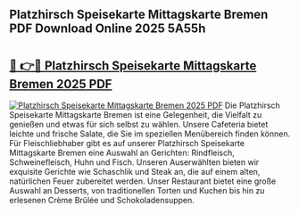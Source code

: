 ## Platzhirsch Speisekarte Mittagskarte Bremen PDF Download Online 2025 5A55h

# <h2><a href="http://gc9m4mw.nevu.top/?p=Platzhirsch+Speisekarte+Mittagskarte+Bremen">🔗 👉🔴 Platzhirsch Speisekarte Mittagskarte Bremen 2025 PDF</a></h2>

[![Platzhirsch Speisekarte Mittagskarte Bremen 2025 PDF](https://i.imgur.com/dBaPXMq.png)](http://gc9m4mw.nevu.top/?p=Platzhirsch+Speisekarte+Mittagskarte+Bremen)
Die Platzhirsch Speisekarte Mittagskarte Bremen ist eine Gelegenheit, die Vielfalt zu genießen und etwas für sich selbst zu wählen. Unsere Cafeteria bietet leichte und frische Salate, die Sie im speziellen Menübereich finden können. Für Fleischliebhaber gibt es auf unserer Platzhirsch Speisekarte Mittagskarte Bremen eine Auswahl an Gerichten: Rindfleisch, Schweinefleisch, Huhn und Fisch. Unseren Auserwählten bieten wir exquisite Gerichte wie Schaschlik und Steak an, die auf einem alten, natürlichen Feuer zubereitet werden. Unser Restaurant bietet eine große Auswahl an Desserts, von traditionellen Torten und Kuchen bis hin zu erlesenen Crème Brûlée und Schokoladensuppen.
